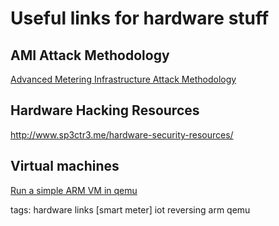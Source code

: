 # Useful links for hardware stuff

## AMI Attack Methodology

[Advanced Metering Infrastructure Attack Methodology](http://inguardians.com/pubs/AMI_Attack_Methodology.pdf)

## Hardware Hacking Resources

http://www.sp3ctr3.me/hardware-security-resources/

## Virtual machines

[Run a simple ARM VM in qemu](https://github.com/nongiach/arm_now)


tags: hardware links [smart meter] iot reversing arm qemu
